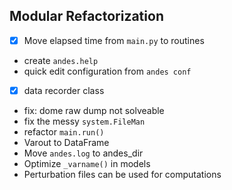 ## Modular Refactorization
 - [x] Move elapsed time from `main.py` to routines
 - create ``andes.help`` 
 - quick edit configuration from ``andes conf``
 - [x] data recorder class
 - fix: dome raw dump not solveable
 - fix the messy `system.FileMan`
 - refactor `main.run()`
 - Varout to DataFrame
 - Move `andes.log` to andes_dir
 - Optimize `_varname()` in models
 - Perturbation files can be used for computations